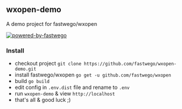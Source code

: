 ## wxopen-demo 

A demo project for fastwego/wxopen

[![powered-by-fastwego](https://img.shields.io/badge/Powered%20By-fastwego-brightgreen)](https://github.com/fastwego)

### Install
- checkout project `git clone https://github.com/fastwego/wxopen-demo.git`
- install fastwego/wxopen `go get -u github.com/fastwego/wxopen`
- build `go build`
- edit config in `.env.dist` file and rename to `.env`
- run `wxopen-demo` & view `http://localhost`
- that's all & good luck ;)
